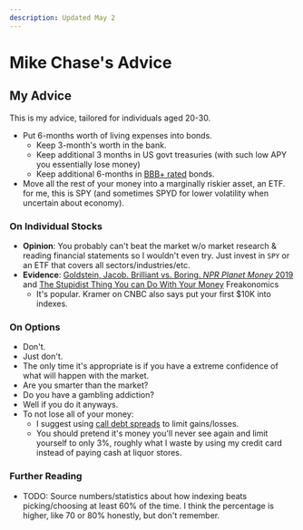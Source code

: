 ```yaml
---
description: Updated May 2
---
```


# Mike Chase's Advice

## My Advice

This is my advice, tailored for individuals aged 20-30.

* Put 6-months worth of living expenses into bonds.
  * Keep 3-month's worth in the bank.
  * Keep additional 3 months in US govt treasuries (with such low APY you essentially lose money)
  * Keep additional 6-months in [BBB+ rated](https://www.investopedia.com/ask/answers/09/bond-rating.asp) bonds.
* Move all the rest of your money into a marginally riskier asset, an ETF. for me, this is SPY (and sometimes SPYD for lower volatility when uncertain about economy).

### On Individual Stocks

* **Opinion**: You probably can't beat the market w/o market research & reading financial statements so I wouldn't even try. Just invest in `SPY` or an ETF that covers all sectors/industries/etc.
* **Evidence**: [Goldstein, Jacob. Brilliant vs. Boring. _NPR Planet Money_ 2019](https://www.npr.org/transcripts/688018436) and [The Stupidist Thing You can Do With Your Money](https://freakonomics.com/podcast/the-stupidest-thing-you-can-do-with-your-money/) Freakonomics
  * It's popular. Kramer on CNBC also says put your first $10K into indexes.&#x20;

### On Options

* Don't.
* Just don't.
* The only time it's appropriate is if you have a extreme confidence of what will happen with the market.
* Are you smarter than the market?
* Do you have a gambling addiction?
* Well if you do it anyways.
* To not lose all of your money:
  * I suggest using [call debt spreads](https://www.investopedia.com/terms/d/debitspread.asp) to limit gains/losses.
  * You should pretend it's money you'll never see again and limit yourself to only 3%, roughly what I waste by using my credit card instead of paying cash at liquor stores.

### Further Reading

* TODO: Source numbers/statistics about how indexing beats picking/choosing at least 60% of the time. I think the percentage is higher, like 70 or 80% honestly, but don't remember.
